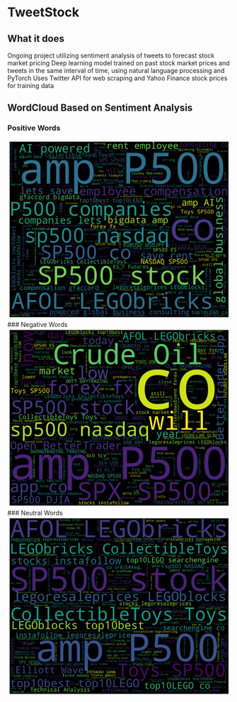 # TweetStock
## What it does
Ongoing project utilizing sentiment analysis of tweets to forecast stock market pricing
Deep learning model trained on past stock market prices and tweets in the same interval of time, using natural language processing and PyTorch
Uses Twitter API for web scraping and Yahoo Finance stock prices for training data

## WordCloud Based on Sentiment Analysis
### Positive Words
<img src = "https://github.com/BabyChouSr/TweetStock/blob/main/positivewordcloud.png">
### Negative Words
<img src = "https://github.com/BabyChouSr/TweetStock/blob/main/negativewordcloud.png">
### Neutral Words
<img src = "https://github.com/BabyChouSr/TweetStock/blob/main/neutralwordcloud.png">

